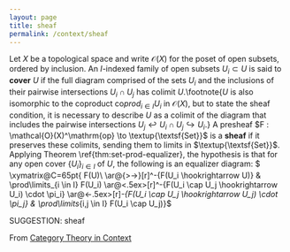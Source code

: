 ```yaml
---
layout: page
title: sheaf
permalink: /context/sheaf
---
```

 Let $X$ be a topological space and write $\mathcal{O}(X)$ for the poset of open subsets, ordered by inclusion. An $I$-indexed family of open subsets $U_i \subset U$ is said to  **cover** $U$ if the full diagram comprised of the sets $U_i$ and the inclusions of their pairwise intersections $U_i \cap U_j$ has colimit $U$.\footnote{$U$ is also isomorphic to the coproduct $\mathrm{co}prod_{i \in I} U_i$ in $\mathcal{O}(X)$, but to state the sheaf condition, it is necessary to describe $U$ as a colimit of the diagram that includes the pairwise intersections $U_j \hookleftarrow U_i \cap U_j \hookrightarrow U_i$.} A presheaf $F : \mathcal{O}(X)^\mathrm{op} \to \textup{\textsf{Set}}$ is a **sheaf** if it preserves these colimits, sending them to limits in $\textup{\textsf{Set}}$. Applying Theorem \ref{thm:set-prod-equalizer}, the hypothesis is that for any open cover $\{U_i\}_{i \in I}$ of $U$, the following is an equalizer diagram:
$ \xymatrix@C=65pt{ F(U)\ \ar@{>->}[r]^-{F(U_i \hookrightarrow U)} & \prod\limits_{i \in I} F(U_i) \ar@<.5ex>[r]^-{F(U_i \cap U_j \hookrightarrow U_i) \cdot \pi_i}  \ar@<-.5ex>[r]_-{F(U_i \cap U_j \hookrightarrow U_j) \cdot \pi_j} & \prod\limits_{i,j \in I} F(U_i \cap U_j)}$


SUGGESTION: sheaf

From [Category Theory in Context](https://mathgloss.github.io/MathGloss/context.html)